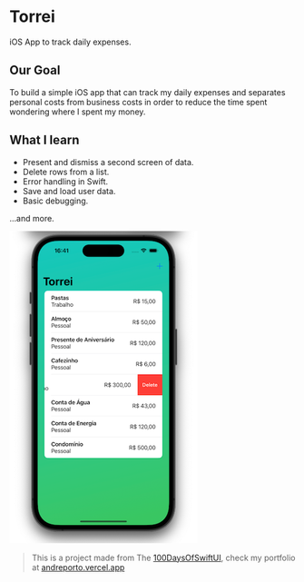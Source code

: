 # Torrei

iOS App to track daily expenses.

## Our Goal

To build a simple iOS app that can track my daily expenses and separates personal costs from business costs in order to reduce the time spent wondering where I spent my money.

## What I learn

- Present and dismiss a second screen of data.
- Delete rows from a list.
- Error handling in Swift.
- Save and load user data.
- Basic debugging.

…and more.

![Torrei Banner](./Torrei/Documentation/torreiApp.png)

> This is a project made from The [100DaysOfSwiftUI](https://www.hackingwithswift.com/100/swiftui), check my portfolio at [andreporto.vercel.app](https://andreporto.vercel.app)
